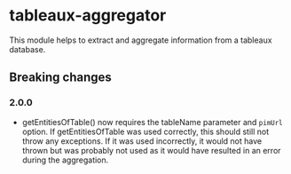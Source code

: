 # tableaux-aggregator

This module helps to extract and aggregate information from a tableaux database.

## Breaking changes

### 2.0.0

* getEntitiesOfTable() now requires the tableName parameter and `pimUrl` option. If getEntitiesOfTable was used 
correctly, this should still not throw any exceptions. If it was used incorrectly, it would not have thrown but was 
probably not used as it would have resulted in an error during the aggregation.
